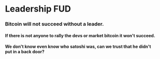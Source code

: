 # Leadership FUD

### Bitcoin will not succeed without a leader. 

#### If there is not anyone to rally the devs or market bitcoin it won't succeed.  

#### We don't know even know who satoshi was, can we trust that he didn't put in a back door?
